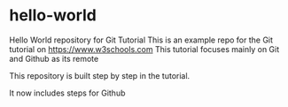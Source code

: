 # hello-world
Hello World repository for Git Tutorial
This is an example repo for the Git tutorial on https://www.w3schools.com
This tutorial focuses mainly on Git and Github as its remote

This repository is built step by step in the tutorial.

It now includes steps for Github
